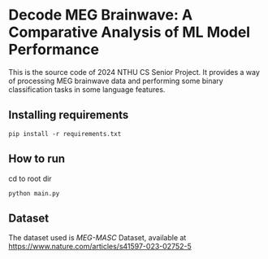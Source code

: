 ﻿# Decode MEG Brainwave: A Comparative Analysis of ML Model Performance

This is the source code of 2024 NTHU CS Senior Project. It provides a way of processing MEG brainwave data and performing some binary classification tasks in some language features. 

## Installing requirements

`pip install -r requirements.txt`

## How to run
cd to root dir 

`python main.py`
## Dataset
The dataset used is *MEG-MASC* Dataset, available at https://www.nature.com/articles/s41597-023-02752-5
